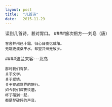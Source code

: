 ```yaml
---
layout: post
title:  "几首诗"
date:   2015-11-29
---
```

<span class="dropcap">读</span>到几首诗，甚对胃口。
####旅次朔方---刘皂（唐）
```
客舍并州已十霜，归心日夜忆咸阳。
无端更渡桑干水，却望并州是故乡。
```
####波兰来客---北岛
```
那时我们有梦，
关于文学，
关于爱情，
关于穿越世界的旅行。
如今我们深夜饮酒，
杯子碰到一起，
都是梦破碎的声音。
```
